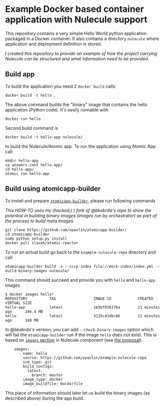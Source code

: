 # Example Docker based container application with Nulecule support

This repository contains a very simple Hello World python application packaged in a Docker container. It also contains a directory `nulecule` where application and deployment definition is stored.

_I created this repository to provide an example of how the project carrying Nulecule can be structured and what information need to be provided._

## Build app

To build the application you need 2 `docker build` calls:

```
docker build -t hello .
```

The above command builds the "binary" image that contains the hello application (Python code). It's easily runnable with

```
docker run hello
```

Second build command is

```
docker build -t hello-app nulecule/
```

to build the Nulecule/Atomic app. To run the application using Atomic App call:

```
mkdir hello-app
cp answers.conf hello-app/
cd hello-app/
atomic run hello-app
```

## Build using atomicapp-builder

To install and prepare [`atomicapp-builder`](https://github.com/bkabrda/atomicapp-builder/), please run following commands

_This HOW-TO uses my (hacked;) ) fork of @bkabrda's repo to show the potential in building binary images (images run by orchestrator) as part of the process to build meta images._

```
git clone https://github.com/vpavlin/atomicapp-builder/
cd atomicapp-builder
sudo python setup.py install
docker pull slavek/atomic-reactor
```

To run an actual build go back to the `example-nulecule-repo` directory and call

```
atomicapp-builder build -v --cccp-index file://mock-index/index.yml --build-binary-images nulecule/
```

This command should succeed and provide you with `hello` and `hello-app` images

```
$ docker images hello*
REPOSITORY          TAG                 IMAGE ID            CREATED             VIRTUAL SIZE
hello-app           latest              1b5bf036176a        11 minutes ago      246.4 MB
hello               latest              3125c43dbcb6        11 minutes ago      188 MB
```

In @bkabrda's version, you can add `--check-binary-images` option which will fail the `atomicapp-builder` run if the image `hello` does not exist. This is based on [`images` section](nulecule/Nulecule) in Nulecule component (see [the proposal](https://github.com/bkabrda/nulecule-images/)).

```
    images:
      - name: hello
        source: https://github.com/vpavlin/example-nulecule-repo
        scm_type: git
        build_configs:
          latest:
            branch: master
        image_type: docker
        image_buildfile: Dockerfile
```

This piece of information should later let us build the binary images (as described above) during the app build.
